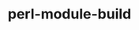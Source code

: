 ---
title: "perl-module-build"
layout: cache
categories: [package, develop]
meta: {"compilers": ["gcc@=11.1.0", "gcc@=11.4.0", "gcc@=13.2.0"], "num_specs": 6, "num_specs_by_stack": {"data-vis-sdk": 2, "e4s": 2, "hep": 2, "ml-linux-x86_64-rocm": 2, "root": 6}, "oss": ["ubuntu20.04", "ubuntu22.04", "ubuntu24.04"], "platforms": ["linux"], "stacks": ["data-vis-sdk", "e4s", "hep", "ml-linux-x86_64-rocm", "root"], "targets": ["x86_64_v3"], "versions": ["0.4234"]}
spec_details: [{"compiler": "gcc@=13.2.0", "hash": "4c4ea7v2znv3zwwzi2xy24evqm7qmm3d", "os": "ubuntu24.04", "platform": "linux", "size": "-", "stacks": ["ml-linux-x86_64-rocm", "root"], "target": "x86_64_v3", "variants": ["build_system=perl"], "versions": ["0.4234"]}, {"compiler": "gcc@=11.4.0", "hash": "7z4n2xvmlpaovmyrkfnqnzpk7gvt3tg3", "os": "ubuntu22.04", "platform": "linux", "size": "-", "stacks": ["e4s", "hep", "root"], "target": "x86_64_v3", "variants": ["build_system=perl"], "versions": ["0.4234"]}, {"compiler": "gcc@=11.1.0", "hash": "b4iei3qtl42yysha7wjbf57kbtgdx7ox", "os": "ubuntu20.04", "platform": "linux", "size": "-", "stacks": ["data-vis-sdk", "root"], "target": "x86_64_v3", "variants": ["build_system=perl"], "versions": ["0.4234"]}, {"compiler": "gcc@=11.4.0", "hash": "cilyvf2e3qs2olnu2vgn2wqizdcx765l", "os": "ubuntu22.04", "platform": "linux", "size": "-", "stacks": ["e4s", "hep", "root"], "target": "x86_64_v3", "variants": ["build_system=perl"], "versions": ["0.4234"]}, {"compiler": "gcc@=13.2.0", "hash": "ebpnl73bc3u23sqk7lybfwflulluacjx", "os": "ubuntu24.04", "platform": "linux", "size": "-", "stacks": ["ml-linux-x86_64-rocm", "root"], "target": "x86_64_v3", "variants": ["build_system=perl"], "versions": ["0.4234"]}, {"compiler": "gcc@=11.1.0", "hash": "kjnehww4yeued4occrlujd53gt3uzijp", "os": "ubuntu20.04", "platform": "linux", "size": "-", "stacks": ["data-vis-sdk", "root"], "target": "x86_64_v3", "variants": ["build_system=perl"], "versions": ["0.4234"]}]
---
